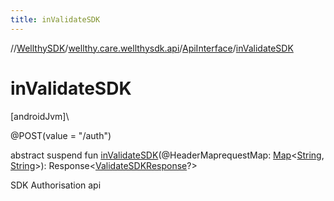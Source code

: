 ```yaml
---
title: inValidateSDK
---
```

//[WellthySDK](../../../index.html)/[wellthy.care.wellthysdk.api](../index.html)/[ApiInterface](index.html)/[inValidateSDK](in-validate-s-d-k.html)



# inValidateSDK



[androidJvm]\




@POST(value = "/auth")



abstract suspend fun [inValidateSDK](in-validate-s-d-k.html)(@HeaderMaprequestMap: [Map](https://kotlinlang.org/api/latest/jvm/stdlib/kotlin.collections/-map/index.html)&lt;[String](https://kotlinlang.org/api/latest/jvm/stdlib/kotlin/-string/index.html), [String](https://kotlinlang.org/api/latest/jvm/stdlib/kotlin/-string/index.html)&gt;): Response&lt;[ValidateSDKResponse](../../wellthy.care.wellthysdk.data.onboarding/-validate-s-d-k-response/index.html)?&gt;



SDK Authorisation api




